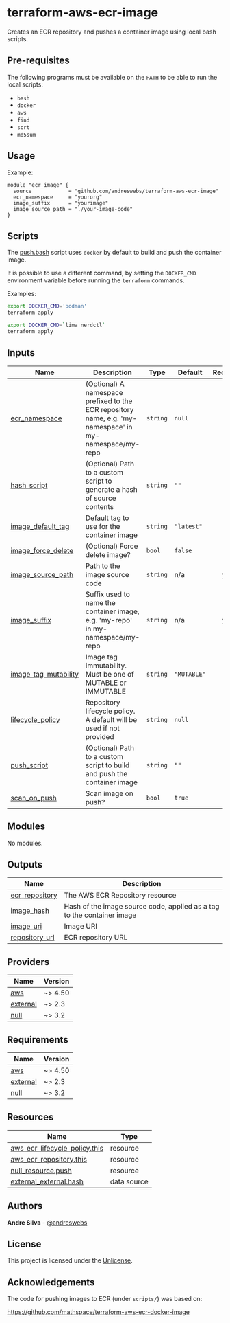 # terraform-aws-ecr-image

Creates an ECR repository and pushes a container image using local bash scripts.

## Pre-requisites

The following programs must be available on the `PATH` to be able to run the
local scripts:

- `bash`
- `docker`
- `aws`
- `find`
- `sort`
- `md5sum`

[//]: # (BEGIN_TF_DOCS)


## Usage

Example:

```hcl
module "ecr_image" {
  source            = "github.com/andreswebs/terraform-aws-ecr-image"
  ecr_namespace     = "yourorg"
  image_suffix      = "yourimage"
  image_source_path = "./your-image-code"
}
```

## Scripts

The [push.bash](scripts/push.bash) script uses `docker` by default to build and push the container image.

It is possible to use a different command, by setting the `DOCKER_CMD` environment variable before running the `terraform` commands.

Examples:

```sh
export DOCKER_CMD='podman'
terraform apply
```

```sh
export DOCKER_CMD=`lima nerdctl`
terraform apply
```



## Inputs

| Name | Description | Type | Default | Required |
|------|-------------|------|---------|:--------:|
| <a name="input_ecr_namespace"></a> [ecr\_namespace](#input\_ecr\_namespace) | (Optional) A namespace prefixed to the ECR repository name, e.g. 'my-namespace' in my-namespace/my-repo | `string` | `null` | no |
| <a name="input_hash_script"></a> [hash\_script](#input\_hash\_script) | (Optional) Path to a custom script to generate a hash of source contents | `string` | `""` | no |
| <a name="input_image_default_tag"></a> [image\_default\_tag](#input\_image\_default\_tag) | Default tag to use for the container image | `string` | `"latest"` | no |
| <a name="input_image_force_delete"></a> [image\_force\_delete](#input\_image\_force\_delete) | (Optional) Force delete image? | `bool` | `false` | no |
| <a name="input_image_source_path"></a> [image\_source\_path](#input\_image\_source\_path) | Path to the image source code | `string` | n/a | yes |
| <a name="input_image_suffix"></a> [image\_suffix](#input\_image\_suffix) | Suffix used to name the container image, e.g. 'my-repo' in my-namespace/my-repo | `string` | n/a | yes |
| <a name="input_image_tag_mutability"></a> [image\_tag\_mutability](#input\_image\_tag\_mutability) | Image tag immutability. Must be one of MUTABLE or IMMUTABLE | `string` | `"MUTABLE"` | no |
| <a name="input_lifecycle_policy"></a> [lifecycle\_policy](#input\_lifecycle\_policy) | Repository lifecycle policy. A default will be used if not provided | `string` | `null` | no |
| <a name="input_push_script"></a> [push\_script](#input\_push\_script) | (Optional) Path to a custom script to build and push the container image | `string` | `""` | no |
| <a name="input_scan_on_push"></a> [scan\_on\_push](#input\_scan\_on\_push) | Scan image on push? | `bool` | `true` | no |

## Modules

No modules.

## Outputs

| Name | Description |
|------|-------------|
| <a name="output_ecr_repository"></a> [ecr\_repository](#output\_ecr\_repository) | The AWS ECR Repository resource |
| <a name="output_image_hash"></a> [image\_hash](#output\_image\_hash) | Hash of the image source code, applied as a tag to the container image |
| <a name="output_image_uri"></a> [image\_uri](#output\_image\_uri) | Image URI |
| <a name="output_repository_url"></a> [repository\_url](#output\_repository\_url) | ECR repository URL |

## Providers

| Name | Version |
|------|---------|
| <a name="provider_aws"></a> [aws](#provider\_aws) | ~> 4.50 |
| <a name="provider_external"></a> [external](#provider\_external) | ~> 2.3 |
| <a name="provider_null"></a> [null](#provider\_null) | ~> 3.2 |

## Requirements

| Name | Version |
|------|---------|
| <a name="requirement_aws"></a> [aws](#requirement\_aws) | ~> 4.50 |
| <a name="requirement_external"></a> [external](#requirement\_external) | ~> 2.3 |
| <a name="requirement_null"></a> [null](#requirement\_null) | ~> 3.2 |

## Resources

| Name | Type |
|------|------|
| [aws_ecr_lifecycle_policy.this](https://registry.terraform.io/providers/hashicorp/aws/latest/docs/resources/ecr_lifecycle_policy) | resource |
| [aws_ecr_repository.this](https://registry.terraform.io/providers/hashicorp/aws/latest/docs/resources/ecr_repository) | resource |
| [null_resource.push](https://registry.terraform.io/providers/hashicorp/null/latest/docs/resources/resource) | resource |
| [external_external.hash](https://registry.terraform.io/providers/hashicorp/external/latest/docs/data-sources/external) | data source |

[//]: # (END_TF_DOCS)

## Authors

**Andre Silva** - [@andreswebs](https://github.com/andreswebs)

## License

This project is licensed under the [Unlicense](UNLICENSE.md).

## Acknowledgements

The code for pushing images to ECR (under `scripts/`) was based on:

<https://github.com/mathspace/terraform-aws-ecr-docker-image>
